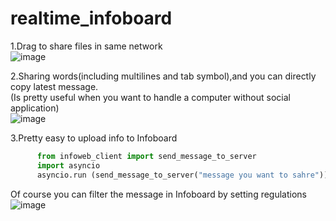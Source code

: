 # realtime_infoboard
1.Drag to share files in same network <br>
![image](https://github.com/nitpicker55555/realtime_infoboard/assets/91596298/542536f5-e4bc-41db-ac26-81b7cb7c87f6)

2.Sharing words(including multilines and tab symbol),and you can directly copy latest message. <br>
(Is pretty useful when you want to handle a computer without social application) <br>
![image](https://github.com/nitpicker55555/realtime_infoboard/assets/91596298/6d1db129-c31b-4021-9e0a-5622b217287c)


3.Pretty easy to upload info to Infoboard <br>
```python
      from infoweb_client import send_message_to_server
      import asyncio
      asyncio.run (send_message_to_server("message you want to sahre"))
```
Of course you can filter the message in Infoboard by setting regulations
![image](https://github.com/nitpicker55555/realtime_infoboard/assets/91596298/0b30b34d-59e6-40a4-8590-ac59296c31f7)<br>
